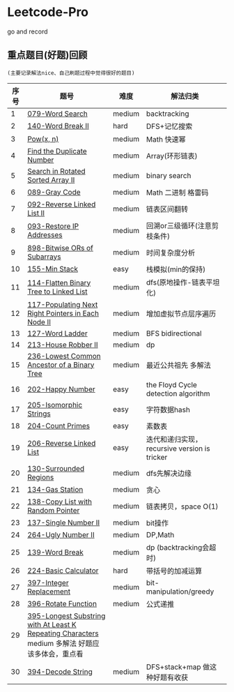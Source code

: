 # Leetcode-Pro
go and record

## 重点题目(好题)回顾
    (主要记录解法nice、自己刷题过程中觉得很好的题目)

序号    |    题号    |      难度             | 解法归类    
---     |---        |--- | ---           
1       |[079-Word Search](https://leetcode.com/problems/word-search/description/) | medium                  | backtracking
2    | [140-Word Break II](https://leetcode.com/problems/word-break-ii/description/) | hard | DFS+记忆搜索
3    | [Pow(x, n)](https://leetcode.com/problems/powx-n/description/) | medium | Math 快速幂
4    | [Find the Duplicate Number](https://leetcode.com/problems/find-the-duplicate-number/description/) | medium | Array(环形链表) 
5    | [Search in Rotated Sorted Array II](https://leetcode.com/problems/search-in-rotated-sorted-array-ii/description/) | medium | binary search
6    | [089-Gray Code](https://leetcode.com/problems/gray-code/description/) | medium | Math 二进制 格雷码
7    | [092-Reverse Linked List II](https://leetcode.com/problems/reverse-linked-list-ii/description/) | medium | 链表区间翻转
8    | [093-Restore IP Addresses](https://leetcode.com/problems/restore-ip-addresses/description/) | medium | 回溯or三级循环(注意剪枝条件)
9    | [898-Bitwise ORs of Subarrays](https://leetcode.com/problems/bitwise-ors-of-subarrays/) | medium | 时间复杂度分析
10   | [155-Min Stack](https://leetcode.com/problems/min-stack/description/) | easy | 栈模拟(min的保持)
11   | [114-Flatten Binary Tree to Linked List](https://leetcode.com/problems/flatten-binary-tree-to-linked-list/description/) | medium | dfs(原地操作-链表平坦化)
12   | [117-Populating Next Right Pointers in Each Node II](https://leetcode.com/problems/populating-next-right-pointers-in-each-node-ii/description/) | medium | 增加虚拟节点层序遍历
13   | [127-Word Ladder](https://leetcode.com/problems/word-ladder/description/) | medium | BFS bidirectional
14   | [213-House Robber II](https://leetcode.com/problems/house-robber-ii/description/) | medium | dp
15   | [236-Lowest Common Ancestor of a Binary Tree](https://leetcode.com/problems/lowest-common-ancestor-of-a-binary-tree/description/) | medium | 最近公共祖先 多解法
16   | [202-Happy Number](https://leetcode.com/problems/happy-number/description/) | easy |the Floyd Cycle detection algorithm
17   | [205-Isomorphic Strings](https://leetcode.com/problems/isomorphic-strings/description/) | easy | 字符数据hash
18   | [204-Count Primes](https://leetcode.com/problems/count-primes/description/) | easy | 素数表
19   | [206-Reverse Linked List](https://leetcode.com/problems/reverse-linked-list/description/) | easy | 迭代和递归实现，recursive version is tricker
20   | [130-Surrounded Regions](https://leetcode.com/problems/surrounded-regions/description/) | medium | dfs先解决边缘
21   | [134-Gas Station](https://leetcode.com/problems/gas-station/description/) | medium | 贪心
22   | [138-Copy List with Random Pointer](https://leetcode.com/problems/copy-list-with-random-pointer/description/) | medium | 链表拷贝，space O(1)
23   | [137-Single Number II](https://leetcode.com/problems/single-number-ii/description/) | medium |  bit操作
24   | [264-Ugly Number II](https://leetcode.com/problems/ugly-number-ii/description/) | medium | DP,Math
25   | [139-Word Break](https://leetcode.com/problems/word-break/description/)| medium | dp (backtracking会超时)
26   | [224-Basic Calculator](https://leetcode.com/problems/basic-calculator/description/) | hard | 带括号的加减运算
27   | [397-Integer Replacement](https://leetcode.com/problems/integer-replacement/description/) | medium | bit-manipulation/greedy
28   | [396-Rotate Function](https://leetcode.com/problems/rotate-function/description/) | medium | 公式递推
29   | [395-Longest Substring with At Least K Repeating Characters](https://leetcode.com/problems/longest-substring-with-at-least-k-repeating-characters/description/) medium 多解法 好题应该多体会，重点看
30   | [394-Decode String](https://leetcode.com/problems/decode-string/description/) | medium | DFS+stack+map 做这种好题有收获

